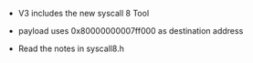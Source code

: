 - V3 includes the new syscall 8 Tool

- payload uses 0x80000000007ff000 as destination address

- Read the notes in syscall8.h